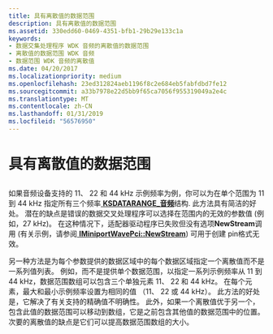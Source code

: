 ```yaml
---
title: 具有离散值的数据范围
description: 具有离散值的数据范围
ms.assetid: 330edd60-0469-4351-bfb1-29b29e133c1a
keywords:
- 数据交集处理程序 WDK 音频的离散值的数据范围
- 离散值的数据范围 WDK 音频
- 数据范围 WDK 音频的离散值
ms.date: 04/20/2017
ms.localizationpriority: medium
ms.openlocfilehash: 23ed312824aeb1196f8c2e684eb5fabfdbd7fe12
ms.sourcegitcommit: a33b7978e22d5bb9f65ca7056f955319049a2e4c
ms.translationtype: MT
ms.contentlocale: zh-CN
ms.lasthandoff: 01/31/2019
ms.locfileid: "56576950"
---
```

# <a name="data-ranges-with-discrete-values"></a>具有离散值的数据范围


## <span id="data_ranges_with_discrete_values"></span><span id="DATA_RANGES_WITH_DISCRETE_VALUES"></span>


如果音频设备支持的 11、 22 和 44 kHz 示例频率为例，你可以为在单个范围为 11 到 44 kHz 指定所有三个频率[ **KSDATARANGE\_音频**](https://msdn.microsoft.com/library/windows/hardware/ff537096)结构. 此方法具有简洁的好处。 潜在的缺点是错误的数据交叉处理程序可以选择在范围内的无效的参数值 (例如，27 kHz)。 在这种情况下，适配器驱动程序已失败但没有选项**NewStream**调用 (有关示例，请参阅[ **IMiniportWavePci::NewStream**](https://msdn.microsoft.com/library/windows/hardware/ff536735)) 可用于创建 pin格式无效。

另一种方法是为每个参数提供的数据区域中的每个数据区域指定一个离散值而不是一系列值列表。 例如，而不是提供单个数据范围，以指定一系列示例频率从 11 到 44 kHz，数据范围数组可以包含三个单独元素 11、 22 和 44 kHz。 在每个元素，最大和最小示例频率设置为相同的值 （11、 22 或 44 kHz）。 此方法的好处是，它解决了有关支持的精确值不明确性。 此外，如果一个离散值优于另一个，包含此值的数据范围可以移动到数组，它是之前包含其他值的数据范围中的位置。 次要的离散值的缺点是它们可以提高数据范围数组的大小。

 

 




